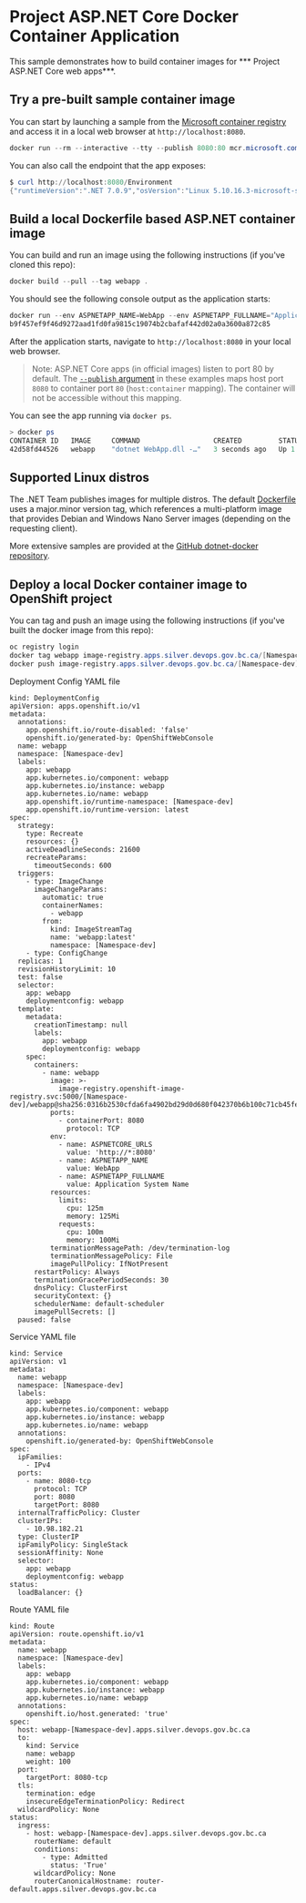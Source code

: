 # Project ASP.NET Core Docker Container Application

This sample demonstrates how to build container images for *** Project ASP.NET Core web apps***. 

## Try a pre-built sample container image

You can start by launching a sample from the [Microsoft container registry](https://mcr.microsoft.com/) and access it in a local web browser at `http://localhost:8080`.

```powershell
docker run --rm --interactive --tty --publish 8080:80 mcr.microsoft.com/dotnet/samples:aspnetappdocker run --rm -it -p 8080:80 mcr.microsoft.com/dotnet/samples:aspnetapp
```

You can also call the endpoint that the app exposes:

```powershell
$ curl http://localhost:8080/Environment
{"runtimeVersion":".NET 7.0.9","osVersion":"Linux 5.10.16.3-microsoft-standard-WSL2 #1 SMP Fri Apr 2 22:23:49 UTC 2021","osArchitecture":"X64","user":"root","processorCount":8,"totalAvailableMemoryBytes":26672091136,"memoryLimit":9223372036854771712,"memoryUsage":28987392,"hostName":"541501cd8ab4"}
```

## Build a local Dockerfile based ASP.NET container image

You can build and run an image using the following instructions (if you've cloned this repo):

```powershell
docker build --pull --tag webapp .
```

You should see the following console output as the application starts:

```powershell
docker run --env ASPNETAPP_NAME=WebApp --env ASPNETAPP_FULLNAME="Application Name" --detach --publish 8080:80 webapp
b9f457ef9f46d9272aad1fd0fa9815c19074b2cbafaf442d02a0a3600a872c85
```

After the application starts, navigate to `http://localhost:8080` in your local web browser.

> Note: ASP.NET Core apps (in official images) listen to port 80 by default. The [`--publish` argument](https://docs.docker.com/engine/reference/commandline/run/#publish) in these examples maps host port `8080` to container port `80` (`host:container` mapping). The container will not be accessible without this mapping. 

You can see the app running via `docker ps`.

```powershell
> docker ps
CONTAINER ID   IMAGE     COMMAND                  CREATED         STATUS                           PORTS                  NAMES
42d58fd44526   webapp    "dotnet WebApp.dll -…"   3 seconds ago   Up 1 second (health: starting)   0.0.0.0:8080->80/tcp   happy_boy
```
## Supported Linux distros

The .NET Team publishes images for multiple distros. The default [Dockerfile](Dockerfile) uses a major.minor version tag, which references a multi-platform image that provides Debian and Windows Nano Server images (depending on the requesting client).

More extensive samples are provided at the [GitHub dotnet-docker repository](https://github.com/dotnet/dotnet-docker).

## Deploy a local Docker container image to OpenShift project

You can tag and push an image using the following instructions (if you've built the docker image from this repo):

```powershell
oc registry login
docker tag webapp image-registry.apps.silver.devops.gov.bc.ca/[Namespace-dev]/webappimage
docker push image-registry.apps.silver.devops.gov.bc.ca/[Namespace-dev]/webappimage:latest
```
Deployment Config YAML file
```
kind: DeploymentConfig
apiVersion: apps.openshift.io/v1
metadata:
  annotations:
    app.openshift.io/route-disabled: 'false'
    openshift.io/generated-by: OpenShiftWebConsole
  name: webapp
  namespace: [Namespace-dev]
  labels:
    app: webapp
    app.kubernetes.io/component: webapp
    app.kubernetes.io/instance: webapp
    app.kubernetes.io/name: webapp
    app.openshift.io/runtime-namespace: [Namespace-dev]
    app.openshift.io/runtime-version: latest
spec:
  strategy:
    type: Recreate
    resources: {}
    activeDeadlineSeconds: 21600
    recreateParams:
      timeoutSeconds: 600
  triggers:
    - type: ImageChange
      imageChangeParams:
        automatic: true
        containerNames:
          - webapp
        from:
          kind: ImageStreamTag
          name: 'webapp:latest'
          namespace: [Namespace-dev]
    - type: ConfigChange
  replicas: 1
  revisionHistoryLimit: 10
  test: false
  selector:
    app: webapp
    deploymentconfig: webapp
  template:
    metadata:
      creationTimestamp: null
      labels:
        app: webapp
        deploymentconfig: webapp
    spec:
      containers:
        - name: webapp
          image: >-
            image-registry.openshift-image-registry.svc:5000/[Namespace-dev]/webapp@sha256:0316b2530cfda6fa4902bd29d0d680f042370b6b100c71cb45fef4c6848ff4cd
          ports:
            - containerPort: 8080
              protocol: TCP
          env:
            - name: ASPNETCORE_URLS
              value: 'http://*:8080'
            - name: ASPNETAPP_NAME
              value: WebApp
            - name: ASPNETAPP_FULLNAME
              value: Application System Name
          resources:
            limits:
              cpu: 125m
              memory: 125Mi
            requests:
              cpu: 100m
              memory: 100Mi
          terminationMessagePath: /dev/termination-log
          terminationMessagePolicy: File
          imagePullPolicy: IfNotPresent
      restartPolicy: Always
      terminationGracePeriodSeconds: 30
      dnsPolicy: ClusterFirst
      securityContext: {}
      schedulerName: default-scheduler
      imagePullSecrets: []
  paused: false
```
Service YAML file
```
kind: Service
apiVersion: v1
metadata:
  name: webapp
  namespace: [Namespace-dev]
  labels:
    app: webapp
    app.kubernetes.io/component: webapp
    app.kubernetes.io/instance: webapp
    app.kubernetes.io/name: webapp
  annotations:
    openshift.io/generated-by: OpenShiftWebConsole
spec:
  ipFamilies:
    - IPv4
  ports:
    - name: 8080-tcp
      protocol: TCP
      port: 8080
      targetPort: 8080
  internalTrafficPolicy: Cluster
  clusterIPs:
    - 10.98.182.21
  type: ClusterIP
  ipFamilyPolicy: SingleStack
  sessionAffinity: None
  selector:
    app: webapp
    deploymentconfig: webapp
status:
  loadBalancer: {}
```
Route YAML file
```
kind: Route
apiVersion: route.openshift.io/v1
metadata:
  name: webapp
  namespace: [Namespace-dev]
  labels:
    app: webapp
    app.kubernetes.io/component: webapp
    app.kubernetes.io/instance: webapp
    app.kubernetes.io/name: webapp
  annotations:
    openshift.io/host.generated: 'true'
spec:
  host: webapp-[Namespace-dev].apps.silver.devops.gov.bc.ca
  to:
    kind: Service
    name: webapp
    weight: 100
  port:
    targetPort: 8080-tcp
  tls:
    termination: edge
    insecureEdgeTerminationPolicy: Redirect
  wildcardPolicy: None
status:
  ingress:
    - host: webapp-[Namespace-dev].apps.silver.devops.gov.bc.ca
      routerName: default
      conditions:
        - type: Admitted
          status: 'True'
      wildcardPolicy: None
      routerCanonicalHostname: router-default.apps.silver.devops.gov.bc.ca

```
